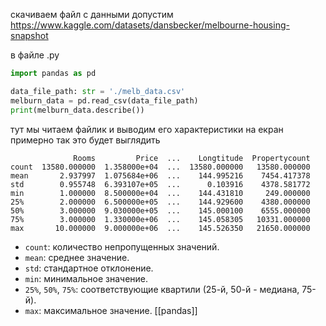скачиваем файл с данными допустим 
https://www.kaggle.com/datasets/dansbecker/melbourne-housing-snapshot

в файле .py
```python
import pandas as pd

data_file_path: str = './melb_data.csv'  
melburn_data = pd.read_csv(data_file_path)  
print(melburn_data.describe())
```
тут мы читаем файлик и выводим его характеристики на екран
примерно так это будет выглядить
```
              Rooms         Price  ...    Longtitude  Propertycount
count  13580.000000  1.358000e+04  ...  13580.000000   13580.000000
mean       2.937997  1.075684e+06  ...    144.995216    7454.417378
std        0.955748  6.393107e+05  ...      0.103916    4378.581772
min        1.000000  8.500000e+04  ...    144.431810     249.000000
25%        2.000000  6.500000e+05  ...    144.929600    4380.000000
50%        3.000000  9.030000e+05  ...    145.000100    6555.000000
75%        3.000000  1.330000e+06  ...    145.058305   10331.000000
max       10.000000  9.000000e+06  ...    145.526350   21650.000000
```
- `count`: количество непропущенных значений.
- `mean`: среднее значение.
- `std`: стандартное отклонение.
- `min`: минимальное значение.
- `25%`, `50%`, `75%`: соответствующие квартили (25-й, 50-й - медиана, 75-й).
- `max`: максимальное значение.
[[pandas]]